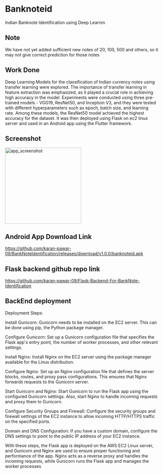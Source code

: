 # Banknoteid

Indian Banknote Identification using Deep Learnin

## Note
We have not yet added sufficient new notes of 20, 100, 500 and others, so it may not give correct prediction for those notes

## Work Done

Deep Learning Models for the classification of Indian currency notes using transfer learning were explored. The importance of transfer learning in feature extraction was emphasized, as it played a crucial role in achieving high accuracy in the model. Experiments were conducted using three pre-trained models - VGG19, ResNet50, and Inception V3, and they were tested with different hyperparameters such as epoch, batch size, and learning rate. Among these models, the ResNet50 model achieved the highest accuracy for the dataset. It was then deployed using Flask on ec2 linux server and used in an Android app using the Flutter framework.

## Screenshot
<img width="250" alt="app_screenshot" src="https://github.com/karan-pawar-09/BankNoteIdentification/assets/70064211/5af0dce5-cd2d-4fcf-8a39-18042ec202d2">

## Android App Download Link
https://github.com/karan-pawar-09/BankNoteIdentification/releases/download/v1.0.0/banknoteid.apk

## Flask backend github repo link
https://github.com/karan-pawar-09/Flask-Backend-For-BankNote-Identification

## BackEnd deployment 
Deployment Steps:

Install Gunicorn: Gunicorn needs to be installed on the EC2 server. This can be done using pip, the Python package manager.

Configure Gunicorn: Set up a Gunicorn configuration file that specifies the Flask app's entry point, the number of worker processes, and other relevant settings.

Install Nginx: Install Nginx on the EC2 server using the package manager available for the Linux distribution.

Configure Nginx: Set up an Nginx configuration file that defines the server blocks, routes, and proxy pass configurations. This ensures that Nginx forwards requests to the Gunicorn server.

Start Gunicorn and Nginx: Start Gunicorn to run the Flask app using the configured Gunicorn settings. Also, start Nginx to handle incoming requests and proxy them to Gunicorn.

Configure Security Groups and Firewall: Configure the security groups and firewall settings of the EC2 instance to allow incoming HTTP/HTTPS traffic on the specified ports.

Domain and DNS Configuration: If you have a custom domain, configure the DNS settings to point to the public IP address of your EC2 instance.

With these steps, the Flask app is deployed on the AWS EC2 Linux server, and Gunicorn and Nginx are used to ensure proper functioning and performance of the app. Nginx acts as a reverse proxy and handles the incoming requests, while Gunicorn runs the Flask app and manages the worker processes
